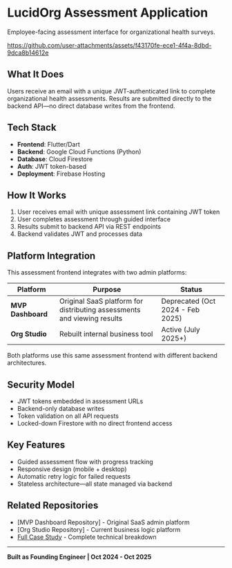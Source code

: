 # LucidOrg Assessment Application

Employee-facing assessment interface for organizational health surveys.


https://github.com/user-attachments/assets/f43170fe-ece1-4f4a-8dbd-9dca8b14612e


## What It Does

Users receive an email with a unique JWT-authenticated link to complete organizational health assessments. Results are submitted directly to the backend API—no direct database writes from the frontend.

## Tech Stack

- **Frontend**: Flutter/Dart
- **Backend**: Google Cloud Functions (Python)
- **Database**: Cloud Firestore
- **Auth**: JWT token-based
- **Deployment**: Firebase Hosting

## How It Works

1. User receives email with unique assessment link containing JWT token
2. User completes assessment through guided interface
3. Results submit to backend API via REST endpoints
4. Backend validates JWT and processes data

## Platform Integration

This assessment frontend integrates with two admin platforms:

| Platform | Purpose | Status |
|----------|---------|--------|
| **MVP Dashboard** | Original SaaS platform for distributing assessments and viewing results | Deprecated (Oct 2024 - Feb 2025) |
| **Org Studio** | Rebuilt internal business tool | Active (July 2025+) |

Both platforms use this same assessment frontend with different backend architectures.

## Security Model

- JWT tokens embedded in assessment URLs
- Backend-only database writes
- Token validation on all API requests
- Locked-down Firestore with no direct frontend access

## Key Features

- Guided assessment flow with progress tracking
- Responsive design (mobile + desktop)
- Automatic retry logic for failed requests
- Stateless architecture—all state managed via backend

## Related Repositories

- [MVP Dashboard Repository] - Original SaaS admin platform
- [Org Studio Repository] - Current business logic platform
- [Full Case Study](https://www.notion.so/LucidOrg-Assessment-Platform-From-Manual-to-Automated-SaaS-Deep-Dive-28db502d0e3a80aa9a12c88c7a4a274c?pvs=21) - Complete technical breakdown

---

**Built as Founding Engineer | Oct 2024 - Oct 2025**
